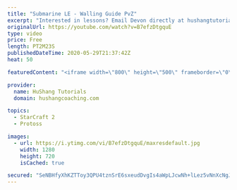 ```yaml
---
title: "Submarine LE - Walling Guide PvZ"
excerpt: "Interested in lessons? Email Devon directly at hushangtutorials@outlook.com ------------------------------------------------------------------------------------------------------- Want to support HuShang Tutorials directly? Patreon is a website where you can contribute a monthly donation that will help"
originalUrl: https://youtube.com/watch?v=B7efzDtgquE
type: video
price: Free
length: PT2M23S
publishedDateTime: 2020-05-29T21:37:42Z
heat: 50

featuredContent: "<iframe width=\"800\" height=\"500\" frameborder=\"0\" src=\"https://www.youtube.com/embed/B7efzDtgquE\" allow=\"accelerometer; autoplay; encrypted-media; gyroscope; picture-in-picture\" allowfullscreen></iframe>"

provider:
  name: HuShang Tutorials
  domain: hushangcoaching.com

topics:
  - StarCraft 2
  - Protoss

images:
  - url: https://i.ytimg.com/vi/B7efzDtgquE/maxresdefault.jpg
    width: 1280
    height: 720
    isCached: true

secured: "SeNBHfyXhKZTToy3QPU4tznSrE6sxeudDvgIs4aWpLJcwNh+lLez5vNnXcNgJrY1SAFZjVTMTfDc/cu3dUUVENVcj2cXBopQ2V0T02/aNvR+FL8rnusfUiAULZ6KEoz8shfNIJaghJerptKUXccUiP+8jUdtKleWJxbQaoIzRMnvcoa7dmeYYvSt6yBQ7YGtVB94qbRzVm7RJiOuA/5w1RLapFLOPsei6Z1qra0QmEI8Z9AkzmXOZNSCmodIqp/puC7gmhrTklcYum+1VQJg8cw3qasFNqd44P0j+CCdJdRsmRDGOkdX7m85zAH2kCS0jSyk3JoSyT8JAKa+afDe3npZIUgARKuCCcPJP6B33WYqj7n2S1eFZmTh/FuRjqFMTAEX2hI8JjkRGcMLXKPPxeQlD9+ygGVCW72ZztZKTUc=;33OcTh3heBS9kU/KiPilWw=="
---
```


